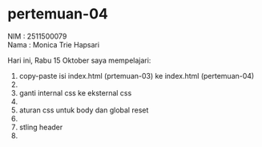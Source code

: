 # pertemuan-04

NIM : 2511500079<br>
Nama : Monica Trie Hapsari<br>

Hari ini, Rabu 15 Oktober saya mempelajari:
<ol>
  <li>copy-paste isi index.html (prtemuan-03) ke index.html (pertemuan-04)<li>
  <li>ganti internal css ke eksternal css<li>
  <li>aturan css untuk body dan global reset<li>
  <li>stling header<li>
<ol>